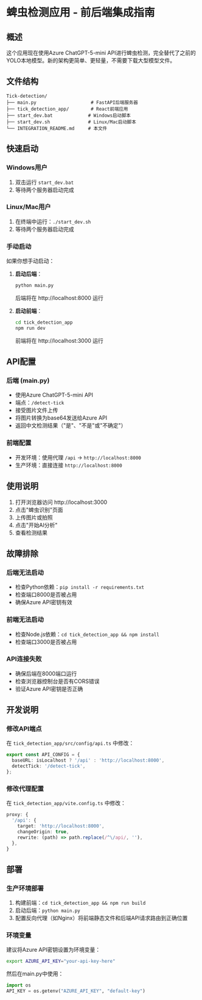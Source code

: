 # 蜱虫检测应用 - 前后端集成指南

## 概述
这个应用现在使用Azure ChatGPT-5-mini API进行蜱虫检测，完全替代了之前的YOLO本地模型。新的架构更简单、更轻量，不需要下载大型模型文件。

## 文件结构
```
Tick-detection/
├── main.py                    # FastAPI后端服务器
├── tick_detection_app/        # React前端应用
├── start_dev.bat             # Windows启动脚本
├── start_dev.sh              # Linux/Mac启动脚本
└── INTEGRATION_README.md     # 本文件
```

## 快速启动

### Windows用户
1. 双击运行 `start_dev.bat`
2. 等待两个服务器启动完成

### Linux/Mac用户
1. 在终端中运行：`./start_dev.sh`
2. 等待两个服务器启动完成

### 手动启动
如果你想手动启动：

1. **启动后端**：
   ```bash
   python main.py
   ```
   后端将在 http://localhost:8000 运行

2. **启动前端**：
   ```bash
   cd tick_detection_app
   npm run dev
   ```
   前端将在 http://localhost:3000 运行

## API配置

### 后端 (main.py)
- 使用Azure ChatGPT-5-mini API
- 端点：`/detect-tick`
- 接受图片文件上传
- 将图片转换为base64发送给Azure API
- 返回中文检测结果（"是"、"不是"或"不确定"）

### 前端配置
- 开发环境：使用代理 `/api` -> `http://localhost:8000`
- 生产环境：直接连接 `http://localhost:8000`

## 使用说明

1. 打开浏览器访问 http://localhost:3000
2. 点击"蜱虫识别"页面
3. 上传图片或拍照
4. 点击"开始AI分析"
5. 查看检测结果

## 故障排除

### 后端无法启动
- 检查Python依赖：`pip install -r requirements.txt`
- 检查端口8000是否被占用
- 确保Azure API密钥有效

### 前端无法启动
- 检查Node.js依赖：`cd tick_detection_app && npm install`
- 检查端口3000是否被占用

### API连接失败
- 确保后端在8000端口运行
- 检查浏览器控制台是否有CORS错误
- 验证Azure API密钥是否正确

## 开发说明

### 修改API端点
在 `tick_detection_app/src/config/api.ts` 中修改：
```typescript
export const API_CONFIG = {
  baseURL: isLocalhost ? '/api' : 'http://localhost:8000',
  detectTick: '/detect-tick',
};
```

### 修改代理配置
在 `tick_detection_app/vite.config.ts` 中修改：
```typescript
proxy: {
  '/api': {
    target: 'http://localhost:8000',
    changeOrigin: true,
    rewrite: (path) => path.replace(/^\/api/, ''),
  },
}
```

## 部署

### 生产环境部署
1. 构建前端：`cd tick_detection_app && npm run build`
2. 启动后端：`python main.py`
3. 配置反向代理（如Nginx）将前端静态文件和后端API请求路由到正确位置

### 环境变量
建议将Azure API密钥设置为环境变量：
```bash
export AZURE_API_KEY="your-api-key-here"
```

然后在main.py中使用：
```python
import os
API_KEY = os.getenv("AZURE_API_KEY", "default-key")
```
